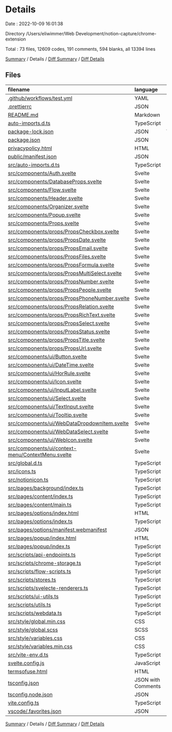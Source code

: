 # Details

Date : 2022-10-09 16:01:38

Directory /Users/eliwimmer/Web Development/notion-capture/chrome-extension

Total : 73 files,  12609 codes, 191 comments, 594 blanks, all 13394 lines

[Summary](results.md) / Details / [Diff Summary](diff.md) / [Diff Details](diff-details.md)

## Files
| filename | language | code | comment | blank | total |
| :--- | :--- | ---: | ---: | ---: | ---: |
| [.github/workflows/test.yml](/.github/workflows/test.yml) | YAML | 18 | 2 | 3 | 23 |
| [.prettierrc](/.prettierrc) | JSON | 9 | 0 | 0 | 9 |
| [README.md](/README.md) | Markdown | 2 | 0 | 2 | 4 |
| [auto-imports.d.ts](/auto-imports.d.ts) | TypeScript | 4 | 2 | 2 | 8 |
| [package-lock.json](/package-lock.json) | JSON | 7,389 | 0 | 1 | 7,390 |
| [package.json](/package.json) | JSON | 46 | 0 | 1 | 47 |
| [privacypolicy.html](/privacypolicy.html) | HTML | 1 | 0 | 0 | 1 |
| [public/manifest.json](/public/manifest.json) | JSON | 62 | 2 | 1 | 65 |
| [src/auto-imports.d.ts](/src/auto-imports.d.ts) | TypeScript | 4 | 1 | 1 | 6 |
| [src/components/Auth.svelte](/src/components/Auth.svelte) | Svelte | 48 | 0 | 6 | 54 |
| [src/components/DatabaseProps.svelte](/src/components/DatabaseProps.svelte) | Svelte | 125 | 0 | 18 | 143 |
| [src/components/Flow.svelte](/src/components/Flow.svelte) | Svelte | 500 | 0 | 26 | 526 |
| [src/components/Header.svelte](/src/components/Header.svelte) | Svelte | 51 | 0 | 5 | 56 |
| [src/components/Organizer.svelte](/src/components/Organizer.svelte) | Svelte | 361 | 6 | 30 | 397 |
| [src/components/Popup.svelte](/src/components/Popup.svelte) | Svelte | 111 | 0 | 15 | 126 |
| [src/components/Props.svelte](/src/components/Props.svelte) | Svelte | 137 | 0 | 18 | 155 |
| [src/components/props/PropsCheckbox.svelte](/src/components/props/PropsCheckbox.svelte) | Svelte | 19 | 0 | 3 | 22 |
| [src/components/props/PropsDate.svelte](/src/components/props/PropsDate.svelte) | Svelte | 10 | 0 | 1 | 11 |
| [src/components/props/PropsEmail.svelte](/src/components/props/PropsEmail.svelte) | Svelte | 10 | 0 | 1 | 11 |
| [src/components/props/PropsFiles.svelte](/src/components/props/PropsFiles.svelte) | Svelte | 10 | 0 | 1 | 11 |
| [src/components/props/PropsFormula.svelte](/src/components/props/PropsFormula.svelte) | Svelte | 10 | 0 | 1 | 11 |
| [src/components/props/PropsMultiSelect.svelte](/src/components/props/PropsMultiSelect.svelte) | Svelte | 50 | 0 | 6 | 56 |
| [src/components/props/PropsNumber.svelte](/src/components/props/PropsNumber.svelte) | Svelte | 10 | 0 | 1 | 11 |
| [src/components/props/PropsPeople.svelte](/src/components/props/PropsPeople.svelte) | Svelte | 15 | 0 | 1 | 16 |
| [src/components/props/PropsPhoneNumber.svelte](/src/components/props/PropsPhoneNumber.svelte) | Svelte | 10 | 0 | 1 | 11 |
| [src/components/props/PropsRelation.svelte](/src/components/props/PropsRelation.svelte) | Svelte | 0 | 0 | 1 | 1 |
| [src/components/props/PropsRichText.svelte](/src/components/props/PropsRichText.svelte) | Svelte | 10 | 0 | 1 | 11 |
| [src/components/props/PropsSelect.svelte](/src/components/props/PropsSelect.svelte) | Svelte | 53 | 0 | 6 | 59 |
| [src/components/props/PropsStatus.svelte](/src/components/props/PropsStatus.svelte) | Svelte | 13 | 0 | 4 | 17 |
| [src/components/props/PropsTitle.svelte](/src/components/props/PropsTitle.svelte) | Svelte | 40 | 0 | 7 | 47 |
| [src/components/props/PropsUrl.svelte](/src/components/props/PropsUrl.svelte) | Svelte | 10 | 0 | 1 | 11 |
| [src/components/ui/Button.svelte](/src/components/ui/Button.svelte) | Svelte | 183 | 0 | 13 | 196 |
| [src/components/ui/DateTime.svelte](/src/components/ui/DateTime.svelte) | Svelte | 182 | 0 | 9 | 191 |
| [src/components/ui/HorRule.svelte](/src/components/ui/HorRule.svelte) | Svelte | 17 | 0 | 6 | 23 |
| [src/components/ui/Icon.svelte](/src/components/ui/Icon.svelte) | Svelte | 85 | 0 | 8 | 93 |
| [src/components/ui/InputLabel.svelte](/src/components/ui/InputLabel.svelte) | Svelte | 32 | 0 | 4 | 36 |
| [src/components/ui/Select.svelte](/src/components/ui/Select.svelte) | Svelte | 44 | 0 | 7 | 51 |
| [src/components/ui/TextInput.svelte](/src/components/ui/TextInput.svelte) | Svelte | 197 | 0 | 11 | 208 |
| [src/components/ui/Tooltip.svelte](/src/components/ui/Tooltip.svelte) | Svelte | 130 | 0 | 8 | 138 |
| [src/components/ui/WebDataDropdownItem.svelte](/src/components/ui/WebDataDropdownItem.svelte) | Svelte | 124 | 0 | 12 | 136 |
| [src/components/ui/WebDataSelect.svelte](/src/components/ui/WebDataSelect.svelte) | Svelte | 204 | 0 | 33 | 237 |
| [src/components/ui/WebIcon.svelte](/src/components/ui/WebIcon.svelte) | Svelte | 98 | 0 | 6 | 104 |
| [src/components/ui/context-menu/ContextMenu.svelte](/src/components/ui/context-menu/ContextMenu.svelte) | Svelte | 87 | 21 | 9 | 117 |
| [src/global.d.ts](/src/global.d.ts) | TypeScript | 111 | 6 | 18 | 135 |
| [src/icons.ts](/src/icons.ts) | TypeScript | 48 | 0 | 3 | 51 |
| [src/notionicon.ts](/src/notionicon.ts) | TypeScript | 633 | 0 | 0 | 633 |
| [src/pages/background/index.ts](/src/pages/background/index.ts) | TypeScript | 22 | 39 | 14 | 75 |
| [src/pages/content/index.ts](/src/pages/content/index.ts) | TypeScript | 46 | 20 | 20 | 86 |
| [src/pages/content/main.ts](/src/pages/content/main.ts) | TypeScript | 3 | 0 | 0 | 3 |
| [src/pages/options/index.html](/src/pages/options/index.html) | HTML | 39 | 0 | 6 | 45 |
| [src/pages/options/index.ts](/src/pages/options/index.ts) | TypeScript | 7 | 0 | 3 | 10 |
| [src/pages/options/manifest.webmanifest](/src/pages/options/manifest.webmanifest) | JSON | 3 | 0 | 0 | 3 |
| [src/pages/popup/index.html](/src/pages/popup/index.html) | HTML | 42 | 0 | 8 | 50 |
| [src/pages/popup/index.ts](/src/pages/popup/index.ts) | TypeScript | 51 | 3 | 19 | 73 |
| [src/scripts/api-endpoints.ts](/src/scripts/api-endpoints.ts) | TypeScript | 113 | 2 | 11 | 126 |
| [src/scripts/chrome-storage.ts](/src/scripts/chrome-storage.ts) | TypeScript | 51 | 15 | 10 | 76 |
| [src/scripts/flow-scripts.ts](/src/scripts/flow-scripts.ts) | TypeScript | 2 | 0 | 3 | 5 |
| [src/scripts/stores.ts](/src/scripts/stores.ts) | TypeScript | 24 | 0 | 5 | 29 |
| [src/scripts/svelecte-renderers.ts](/src/scripts/svelecte-renderers.ts) | TypeScript | 112 | 0 | 17 | 129 |
| [src/scripts/ui-utils.ts](/src/scripts/ui-utils.ts) | TypeScript | 71 | 2 | 12 | 85 |
| [src/scripts/utils.ts](/src/scripts/utils.ts) | TypeScript | 4 | 0 | 0 | 4 |
| [src/scripts/webdata.ts](/src/scripts/webdata.ts) | TypeScript | 286 | 35 | 50 | 371 |
| [src/style/global.min.css](/src/style/global.min.css) | CSS | 1 | 0 | 1 | 2 |
| [src/style/global.scss](/src/style/global.scss) | SCSS | 256 | 23 | 68 | 347 |
| [src/style/variables.css](/src/style/variables.css) | CSS | 70 | 0 | 23 | 93 |
| [src/style/variables.min.css](/src/style/variables.min.css) | CSS | 1 | 0 | 1 | 2 |
| [src/vite-env.d.ts](/src/vite-env.d.ts) | TypeScript | 0 | 2 | 1 | 3 |
| [svelte.config.js](/svelte.config.js) | JavaScript | 4 | 2 | 2 | 8 |
| [termsofuse.html](/termsofuse.html) | HTML | 1 | 0 | 0 | 1 |
| [tsconfig.json](/tsconfig.json) | JSON with Comments | 19 | 6 | 1 | 26 |
| [tsconfig.node.json](/tsconfig.node.json) | JSON | 8 | 1 | 1 | 10 |
| [vite.config.ts](/vite.config.ts) | TypeScript | 49 | 1 | 5 | 55 |
| [vscode/.favorites.json](/vscode/.favorites.json) | JSON | 11 | 0 | 1 | 12 |

[Summary](results.md) / Details / [Diff Summary](diff.md) / [Diff Details](diff-details.md)